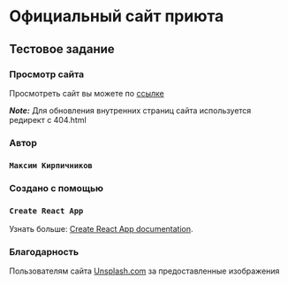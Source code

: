 # Официальный сайт приюта

## Тестовое задание

### Просмотр сайта

Просмотреть сайт вы можете по [ссылке](https://superclaw.github.io/animal_shelter/build/)

**_Note:_**  Для обновления внутренних страниц сайта используется редирект с 404.html

### Автор

### `Максим Кирпичников`



### Создано с помощью

### `Create React App`

Узнать больше: [Create React App documentation](https://facebook.github.io/create-react-app/docs/getting-started).

### Благодарность

Пользователям сайта [Unsplash.com](https://unsplash.com) за предоставленные изображения
